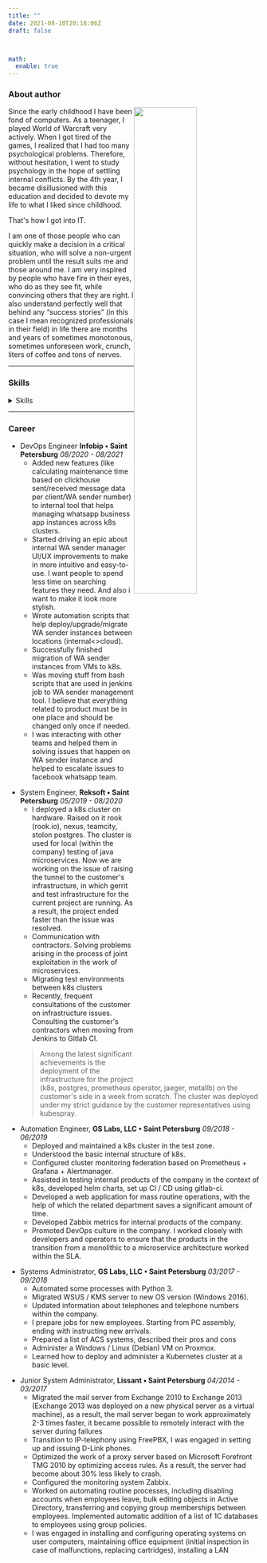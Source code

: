 ```yaml
---
title: ""
date: 2021-08-10T20:18:06Z
draft: false



math:
  enable: true
---
```

### About author

<img style="float: right;" src="/images/avatar.jpg" width="50%" height="50%">

Since the early childhood I have been fond of computers. As a teenager, I played World of Warcraft very actively. When I got tired of the games, I realized that I had too many psychological problems. Therefore, without hesitation, I went to study psychology in the hope of settling internal conflicts. By the 4th year, I became disillusioned with this education and decided to devote my life to what I liked since childhood.

That's how I got into IT.

I am one of those people who can quickly make a decision in a critical situation, who will solve a non-urgent problem until the result suits me and those around me. I am very inspired by people who have fire in their eyes, who do as they see fit, while convincing others that they are right. I also understand perfectly well that behind any “success stories” (in this case I mean recognized professionals in their field) in life there are months and years of sometimes monotonous, sometimes unforeseen work, crunch, liters of coffee and tons of nerves.
***
### Skills
<details>
  <summary>Skills</summary>

    - Golang
    - Kubernetes
    - Monitoring
    - Git
    - Linux
    - Bash scripting
    - HTML/CSS/JS
    - Gitlab CI
    - CI/CD
    - Docker


</details>

***
### Career
>
- DevOps Engineer
  **Infobip • Saint Petersburg**
  _08/2020 - 08/2021_
  - Added new features (like calculating maintenance time based on clickhouse sent/received
    message data per client/WA sender number) to internal tool that helps managing whatsapp
    business app instances across k8s clusters.
  - Started driving an epic about internal WA sender manager UI/UX improvements to make in
    more intuitive and easy-to-use. I want people to spend less time on searching features they
    need. And also i want to make it look more stylish.
  - Wrote automation scripts that help deploy/upgrade/migrate WA sender instances between
    locations (internal<>cloud).
  - Successfully finished migration of WA sender instances from VMs to k8s.
  - Was moving stuff from bash scripts that are used in jenkins job to WA sender management tool. 
    I believe that everything related to product must be in one place and should be changed
    only once if needed.
  - I was interacting with other teams and helped them in solving issues that happen on WA
    sender instance and helped to escalate issues to facebook whatsapp team.
>
- System Engineer,
  **Reksoft • Saint Petersburg**
  _05/2019 - 08/2020_
  - I deployed a k8s cluster on hardware. Raised on it rook (rook.io), nexus, teamcity, stolon
    postgres. The cluster is used for local (within the company) testing of java microservices. Now
    we are working on the issue of raising the tunnel to the customer's infrastructure, in which
    gerrit and test infrastructure for the current project are running. As a result, the project ended
    faster than the issue was resolved.
  - Communication with contractors. Solving problems arising in the process of joint
    exploitation in the work of microservices.
  - Migrating test environments between k8s clusters
  - Recently, frequent consultations of the customer on infrastructure issues. Consulting the
    customer's contractors when moving from Jenkins to Gitlab CI.
  > Among the latest significant achievements is the deployment of the
    infrastructure for the project (k8s, postgres, prometheus operator, jaeger, metallb) on the
    customer's side in a week from scratch. The cluster was deployed under my strict guidance by the customer
    representatives using kubespray.
>
- Automation Engineer,
  **GS Labs, LLC • Saint Petersburg**
  _09/2018 - 06/2019_
  - Deployed and maintained a k8s cluster in the test zone.
  - Understood the basic internal structure of k8s.
  - Configured cluster monitoring federation based on Prometheus + Grafana + Alertmanager.
  - Assisted in testing internal products of the company in the context of k8s, developed helm
    charts, set up CI / CD using gitlab-ci.
  - Developed a web application for mass routine operations, with the help of which the related
    department saves a significant amount of time.
  - Developed Zabbix metrics for internal products of the company.
  - Promoted DevOps culture in the company. I worked closely with developers and operators to
    ensure that the products in the transition from a monolithic to a microservice architecture
    worked within the SLA.
>
- Systems Administrator,
  **GS Labs, LLC • Saint Petersburg**
  _03/2017 - 09/2018_
  - Automated some processes with Python 3.
  - Migrated WSUS / KMS server to new OS version (Windows 2016).
  - Updated information about telephones and telephone numbers within the company.
  - I prepare jobs for new employees. Starting from PC assembly, ending with instructing new
    arrivals.
  - Prepared a list of ACS systems, described their pros and cons
  - Administer a Windows / Linux (Debian) VM on Proxmox.
  - Learned how to deploy and administer a Kubernetes cluster at a basic level.
>
- Junior System Administrator, **Lissant • Saint Petersburg** _04/2014 - 03/2017_
  - Migrated the mail server from Exchange 2010 to Exchange 2013 (Exchange 2013 was
    deployed on a new physical server as a virtual machine), as a result, the mail server began to
    work approximately 2-3 times faster, it became possible to remotely interact with the server
    during failures
  - Transition to IP-telephony using FreePBX, I was engaged in setting up and issuing D-Link
    phones.
  - Optimized the work of a proxy server based on Microsoft Forefront TMG 2010 by optimizing
    access rules. As a result, the server had become about 30% less likely to crash.
  - Configured the monitoring system Zabbix.
  - Worked on automating routine processes, including disabling accounts when employees
    leave, bulk editing objects in Active Directory, transferring and copying group memberships
    between employees. Implemented automatic addition of a list of 1C databases to employees
    using group policies.
  - I was engaged in installing and configuring operating systems on user computers,
    maintaining office equipment (initial inspection in case of malfunctions, replacing cartridges),
    installing a LAN
